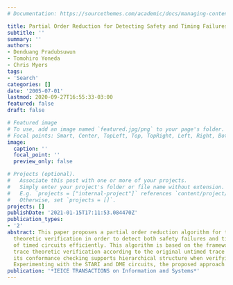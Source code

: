 ```yaml
---
# Documentation: https://sourcethemes.com/academic/docs/managing-content/

title: Partial Order Reduction for Detecting Safety and Timing Failures of Timed Circuits
subtitle: ''
summary: ''
authors:
- Denduang Pradubsuwun
- Tomohiro Yoneda
- Chris Myers
tags:
- 'Search'
categories: []
date: '2005-07-01'
lastmod: 2020-09-27T16:55:33-03:00
featured: false
draft: false

# Featured image
# To use, add an image named `featured.jpg/png` to your page's folder.
# Focal points: Smart, Center, TopLeft, Top, TopRight, Left, Right, BottomLeft, Bottom, BottomRight.
image:
  caption: ''
  focal_point: ''
  preview_only: false

# Projects (optional).
#   Associate this post with one or more of your projects.
#   Simply enter your project's folder or file name without extension.
#   E.g. `projects = ["internal-project"]` references `content/project/deep-learning/index.md`.
#   Otherwise, set `projects = []`.
projects: []
publishDate: '2021-01-15T17:11:53.084470Z'
publication_types:
- '2'
abstract: This paper proposes a partial order reduction algorithm for timed trace
  theoretic verification in order to detect both safety failures and timing failures
  of timed circuits efficiently. This algorithm is based on the framework of timed
  trace theoretic verification according to the original untimed trace theory. Consequently,
  its conformance checking supports hierarchical structure when verifying timed circuits.
  Experimenting with the STARI and DME circuits, the proposed approach shows its effectiveness.
publication: '*IEICE TRANSACTIONS on Information and Systems*'
---
```

